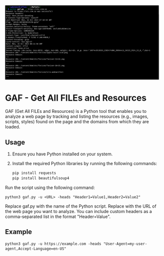 ![GAF](https://raw.githubusercontent.com/Cyb2rW1z/gaf/main/webfuwevfuwefbkaebfihaefjqbefqvfe.png)

# GAF - Get All FILEs and Resources

GAF (Get All FILEs and Resources) is a Python tool that enables you to analyze a web page by tracking and listing the resources (e.g., images, scripts, styles) found on the page and the domains from which they are loaded.

## Usage
1. Ensure you have Python installed on your system.

2. Install the required Python libraries by running the following commands:

   ```bash
   pip install requests
   pip install beautifulsoup4

Run the script using the following command:
```
python3 gaf.py -u <URL> -heads "Header1=Value1,Header2=Value2"
```
Replace gaf.py with the name of the Python script.
Replace <URL> with the URL of the web page you want to analyze.
You can include custom headers as a comma-separated list in the format "Header=Value".

## Example
```
python3 gaf.py -u https://example.com -heads "User-Agent=my-user-agent,Accept-Language=en-US"
```
